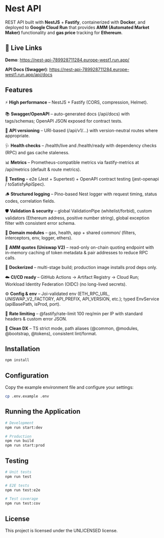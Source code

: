 # Nest API

REST API built with **NestJS** + **Fastify**, containerized with **Docker**, and deployed to **Google Cloud Run** that provides **AMM (Automated Market Maker)** functionality and **gas price** tracking for **Ethereum**.

## 🚀 Live Links

**Demo**: https://nest-api-789928711284.europe-west1.run.app/

**API Docs (Swagger)**: https://nest-api-789928711284.europe-west1.run.app/api/docs

## Features

⚡ **High performance** – NestJS + Fastify (CORS, compression, Helmet).

📚 **Swagger/OpenAPI** – auto-generated docs (/api/docs) with tags/schemas; OpenAPI JSON exposed for contract tests.

📡 **API versioning** – URI-based (/api/v1/...) with version-neutral routes where appropriate.

🩺 **Health checks** – /health/live and /health/ready with dependency checks (RPC) and gas cache staleness.

📊 **Metrics** – Prometheus-compatible metrics via fastify-metrics at /api/metrics (default & route metrics).

🧪 **Testing** – e2e (Jest + Supertest) + OpenAPI contract testing (jest-openapi / toSatisfyApiSpec).

🪵 **Structured logging** – Pino-based Nest logger with request timing, status codes, correlation fields.

🛡️ **Validation & security** – global ValidationPipe (whitelist/forbid), custom validators (Ethereum address, positive number string), global exception filter with consistent error schema.

🧱 **Domain modules** – gas, health, app + shared common/ (filters, interceptors, env, logger, ethers).

🔁 **AMM quotes (Uniswap V2)** – read-only on-chain quoting endpoint with in-memory caching of token metadata & pair addresses to reduce RPC calls.

🐳 **Dockerized** – multi-stage build; production image installs prod deps only.

☁️ **CI/CD ready** – GitHub Actions → Artifact Registry → Cloud Run; Workload Identity Federation (OIDC) (no long-lived secrets).

⚙️ **Config & env** – Joi-validated env (ETH_RPC_URL, UNISWAP_V2_FACTORY, API_PREFIX, API_VERSION, etc.); typed EnvService (apiBasePath, isProd, port).

🚦 **Rate limiting** – @fastify/rate-limit 100 req/min per IP with standard headers & custom error JSON.

🧭 **Clean DX** – TS strict mode, path aliases (@common, @modules, @bootstrap, @tokens), consistent lint/format.

## Installation

```bash
npm install
```

## Configuration

Copy the example environment file and configure your settings:

```bash
cp .env.example .env
```

## Running the Application

```bash
# Development
npm run start:dev

# Production
npm run build
npm run start:prod
```

## Testing

```bash
# Unit tests
npm run test

# E2E tests
npm run test:e2e

# Test coverage
npm run test:cov
```

## License

This project is licensed under the UNLICENSED license.